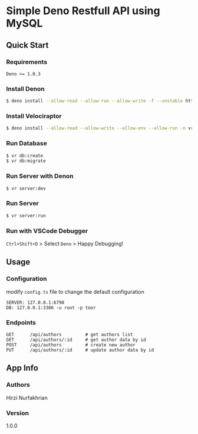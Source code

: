 # Simple Deno Restfull API using MySQL

## Quick Start

### Requirements
```
Deno >= 1.0.3
```

### Install Denon
```sh
$ deno install --allow-read --allow-run --allow-write -f --unstable https://deno.land/x/denon/denon.ts
```

### Install Velociraptor

```sh
$ deno install --allow-read --allow-write --allow-env --allow-run -n vr https://deno.land/x/velociraptor/cli.ts
```

### Run Database

```sh
$ vr db:create
$ vr db:migrate
```

### Run Server with Denon
```sh
$ vr server:dev
```

### Run Server
```sh
$ vr server:run
```

### Run with VSCode Debugger
`Ctrl+Shift+D` > Select `Deno` > Happy Debugging!

## Usage

### Configuration
modify `config.ts` file to change the default configuration
```
SERVER: 127.0.0.1:6790
DB: 127.0.0.1:3306 -u root -p toor
```

### Endpoints
```
GET      /api/authors         # get authors list
GET      /api/authors/:id     # get author data by id
POST     /api/authors         # create new author
PUT      /api/authors/:id     # update author data by id
```

## App Info

### Authors

Hirzi Nurfakhrian

### Version

1.0.0